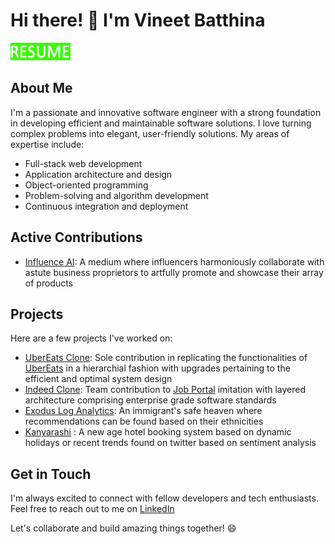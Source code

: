 # Hi there! 👋 I'm Vineet Batthina

<p class="has-line-data" data-line-start="2" data-line-end="3"><a href="https://drive.google.com/file/d/1et4fFvG6QkqAERabPK67Yr7_21KIgi9A/view?usp=drive_link"><img src="https://github.com/vineetbatthina/portfolio/blob/main/Resume.svg" alt="Resume" width="96" height="28"></a></p>

## About Me
I'm a passionate and innovative software engineer with a strong foundation in developing efficient and maintainable software solutions. I love turning complex problems into elegant, user-friendly solutions. My areas of expertise include:

- Full-stack web development
- Application architecture and design
- Object-oriented programming
- Problem-solving and algorithm development
- Continuous integration and deployment

## Active Contributions
- [Influence AI](http://influenceai.in/): A medium where influencers harmoniously collaborate with astute business proprietors to artfully promote and showcase their array of products

## Projects
Here are a few projects I've worked on:

- [UberEats Clone](https://youtu.be/HkROcVFkVHE): Sole contribution in replicating the functionalities of [UberEats](https://github.com/vineetbatthina/ubereats) in a hierarchial fashion with upgrades pertaining to the efficient and optimal system design
- [Indeed Clone](https://youtu.be/J0RPAFwB-R8): Team contribution to [Job Portal](https://github.com/vineetbatthina/indeed-clone) imitation with layered architecture comprising enterprise grade software standards
- [Exodus Log Analytics](https://github.com/vineetbatthina/ExodusFE): An immigrant's safe heaven where recommendations can be found based on their ethnicities
- [Kanyarashi](https://github.com/gopinathsjsu/team-project-kanyarashi) : A new age hotel booking system based on dynamic holidays or recent trends found on twitter based on sentiment analysis

## Get in Touch
I'm always excited to connect with fellow developers and tech enthusiasts. Feel free to reach out to me on [LinkedIn](https://www.linkedin.com/in/vineet-batthina/)

Let's collaborate and build amazing things together! 😄
